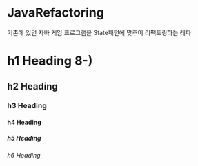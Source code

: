 # JavaRefactoring
기존에 있던 자바 게임 프로그램을 State패턴에 맞추어 리팩토링하는 레파




# h1 Heading 8-)
## h2 Heading
### h3 Heading
#### h4 Heading
##### h5 Heading
###### h6 Heading
